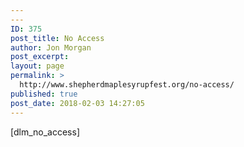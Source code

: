 ```yaml
---
---
ID: 375
post_title: No Access
author: Jon Morgan
post_excerpt:
layout: page
permalink: >
  http://www.shepherdmaplesyrupfest.org/no-access/
published: true
post_date: 2018-02-03 14:27:05
---
```

[dlm_no_access]